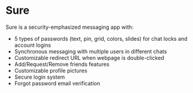 # Sure

Sure is a security-emphasized messaging app with:
 - 5 types of passwords (text, pin, grid, colors, slides) for chat locks and account logins
 - Synchronous messaging with multiple users in different chats
 - Customizable redirect URL when webpage is double-clicked 
 - Add/Request/Remove friends features
 - Customizable profile pictures
 - Secure login system
 - Forgot password email verification
